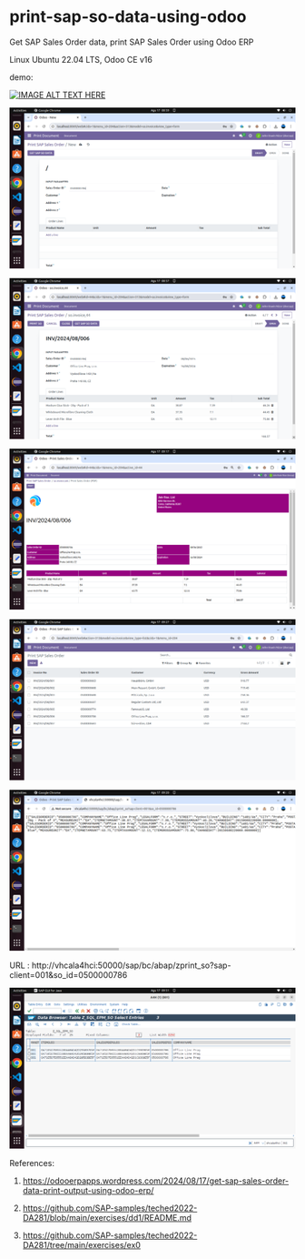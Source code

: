 # print-sap-so-data-using-odoo
Get SAP Sales Order data, print SAP Sales Order using Odoo ERP

Linux Ubuntu 22.04 LTS, Odoo CE v16

demo:

[![IMAGE ALT TEXT HERE](http://img.youtube.com/vi/9E2QJ4OaNfo/0.jpg)](http://www.youtube.com/watch?v=9E2QJ4OaNfo)

![alt text](https://github.com/jenizar/print-sap-so-data-using-odoo/blob/main/screenshots/pic1.png)

![alt text](https://github.com/jenizar/print-sap-so-data-using-odoo/blob/main/screenshots/pic2.png)

![alt text](https://github.com/jenizar/print-sap-so-data-using-odoo/blob/main/screenshots/pic3.png)

![alt text](https://github.com/jenizar/print-sap-so-data-using-odoo/blob/main/screenshots/pic4.png)

![alt text](https://github.com/jenizar/print-sap-so-data-using-odoo/blob/main/screenshots/pic5.png)

URL : http://vhcala4hci:50000/sap/bc/abap/zprint_so?sap-client=001&so_id=0500000786

![alt text](https://github.com/jenizar/print-sap-so-data-using-odoo/blob/main/screenshots/pic6.png)

References:

1. https://odooerpapps.wordpress.com/2024/08/17/get-sap-sales-order-data-print-output-using-odoo-erp/

2. https://github.com/SAP-samples/teched2022-DA281/blob/main/exercises/dd1/README.md

3. https://github.com/SAP-samples/teched2022-DA281/tree/main/exercises/ex0
